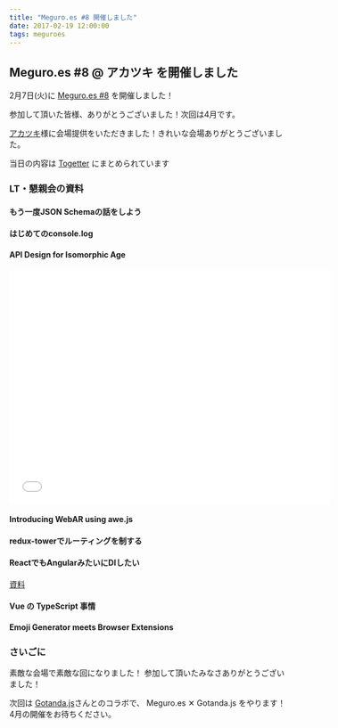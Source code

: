 ```yaml
---
title: "Meguro.es #8 開催しました"
date: 2017-02-19 12:00:00
tags: meguroes
---
```


## Meguro.es #8 @ アカツキ を開催しました


2月7日(火)に [Meguro.es #8](https://meguroes.connpass.com/event/47839/) を開催しました！

参加して頂いた皆様、ありがとうございました！次回は4月です。


[アカツキ](https://aktsk.jp/)様に会場提供をいただきました！きれいな会場ありがとうございました。

当日の内容は [Togetter](https://togetter.com/li/1079762) にまとめられています


### LT・懇親会の資料

#### もう一度JSON Schemaの話をしよう
<script async class="speakerdeck-embed" data-id="808ee6297ebd4ce3ac8f9e583c80aafd" data-ratio="1.33333333333333" src="//speakerdeck.com/assets/embed.js"></script>

#### はじめてのconsole.log
<script async class="speakerdeck-embed" data-id="63a4a16d751c4512b0f42efa7a3887fa" data-ratio="1.33333333333333" src="//speakerdeck.com/assets/embed.js"></script>

#### API Design for Isomorphic Age
<iframe src="//slides.com/minamorl/api-design-for-isomorphic-age/embed" width="576" height="420" scrolling="no" frameborder="0" webkitallowfullscreen mozallowfullscreen allowfullscreen></iframe>

#### Introducing WebAR using awe.js
<script async class="speakerdeck-embed" data-id="fde0793de5c74c0989ab91dc9e265be6" data-ratio="1.77777777777778" src="//speakerdeck.com/assets/embed.js"></script>

#### redux-towerでルーティングを制する
<script async class="speakerdeck-embed" data-id="4d95f73f79b14edd9d91f5fc52ebfd94" data-ratio="1.77777777777778" src="//speakerdeck.com/assets/embed.js"></script>

#### ReactでもAngularみたいにDIしたい
[資料](http://qiita.com/ovrmrw/items/c3ac8d7b4281e95dbec5)

#### Vue の TypeScript 事情
<script async class="speakerdeck-embed" data-id="f7148161b1954e0b98096b620b3839a4" data-ratio="1.33333333333333" src="//speakerdeck.com/assets/embed.js"></script>

#### Emoji Generator meets Browser Extensions
<script async class="speakerdeck-embed" data-id="22548041985e46a0b85864e633394147" data-ratio="1.33333333333333" src="//speakerdeck.com/assets/embed.js"></script>


### さいごに

素敵な会場で素敵な回になりました！
参加して頂いたみなさありがとうございました！

次回は [Gotanda.js](https://gotanda.js.org)さんとのコラボで、 Meguro.es ✕ Gotanda.js をやります！
4月の開催をお待ちください。

